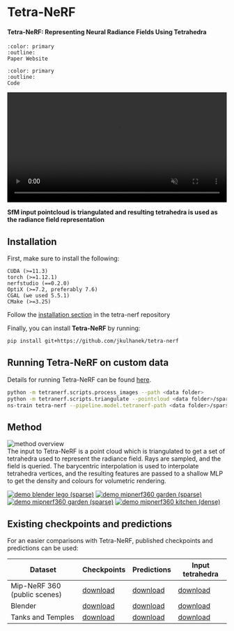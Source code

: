 # Tetra-NeRF

<h4>Tetra-NeRF: Representing Neural Radiance Fields Using Tetrahedra</h4>

```{button-link} https://jkulhanek.com/tetra-nerf
:color: primary
:outline:
Paper Website
```

```{button-link} https://github.com/jkulhanek/tetra-nerf
:color: primary
:outline:
Code
```

<video id="teaser" muted autoplay playsinline loop controls width="100%">
    <source id="mp4" src="https://jkulhanek.com/tetra-nerf/resources/intro-video.mp4" type="video/mp4">
</video>

**SfM input pointcloud is triangulated and resulting tetrahedra is used as the radiance field representation**

## Installation

First, make sure to install the following:
```
CUDA (>=11.3)
torch (>=1.12.1)
nerfstudio (==0.2.0)
OptiX (>=7.2, preferably 7.6)
CGAL (we used 5.5.1)
CMake (>=3.25)
```
Follow the [installation section](https://github.com/jkulhanek/tetra-nerf/blob/master/README.md#installation) in the tetra-nerf repository

Finally, you can install **Tetra-NeRF** by running:
```bash
pip install git+https://github.com/jkulhanek/tetra-nerf
```

## Running Tetra-NeRF on custom data
Details for running Tetra-NeRF can be found [here](https://github.com/jkulhanek/tetra-nerf).

```bash
python -m tetranerf.scripts.process_images --path <data folder>
python -m tetranerf.scripts.triangulate --pointcloud <data folder>/sparse.ply --output <data folder>/sparse.th
ns-train tetra-nerf --pipeline.model.tetranerf-path <data folder>/sparse.th minimal-parser --data <data folder>
```

## Method
![method overview](https://jkulhanek.com/tetra-nerf/resources/overview-white.svg)<br>
The input to Tetra-NeRF is a point cloud which is triangulated to get a set of tetrahedra used to represent the radiance field. Rays are sampled, and the field is queried. The barycentric interpolation is used to interpolate tetrahedra vertices, and the resulting features are passed to a shallow MLP to get the density and colours for volumetric rendering.<br>

[![demo blender lego (sparse)](https://jkulhanek.com/tetra-nerf/resources/images/blender-lego-sparse-100k-animated-cover.gif)](https://jkulhanek.com/tetra-nerf/demo.html?scene=blender-lego-sparse)
[![demo mipnerf360 garden (sparse)](https://jkulhanek.com/tetra-nerf/resources/images/360-garden-sparse-100k-animated-cover.gif)](https://jkulhanek.com/tetra-nerf/demo.html?scene=360-garden-sparse)
[![demo mipnerf360 garden (sparse)](https://jkulhanek.com/tetra-nerf/resources/images/360-bonsai-sparse-100k-animated-cover.gif)](https://jkulhanek.com/tetra-nerf/demo.html?scene=360-bonsai-sparse)
[![demo mipnerf360 kitchen (dense)](https://jkulhanek.com/tetra-nerf/resources/images/360-kitchen-dense-300k-animated-cover.gif)](https://jkulhanek.com/tetra-nerf/demo.html?scene=360-kitchen-dense)


## Existing checkpoints and predictions
For an easier comparisons with Tetra-NeRF, published checkpoints and predictions can be used:

| Dataset  | Checkpoints | Predictions | Input tetrahedra |
| -------- | ----------- | ----------- | ---------------- |
| Mip-NeRF 360 (public scenes) | [download](https://data.ciirc.cvut.cz/public/projects/2023TetraNeRF/assets/mipnerf360-public-checkpoints.tar.gz) | [download](https://data.ciirc.cvut.cz/public/projects/2023TetraNeRF/assets/mipnerf360-public-predictions.tar.gz) | [download](https://data.ciirc.cvut.cz/public/projects/2023TetraNeRF/assets/mipnerf360-public-tetrahedra.tar.gz) |
| Blender | [download](https://data.ciirc.cvut.cz/public/projects/2023TetraNeRF/assets/blender-checkpoints.tar.gz) | [download](https://data.ciirc.cvut.cz/public/projects/2023TetraNeRF/assets/blender-predictions.tar.gz) | [download](https://data.ciirc.cvut.cz/public/projects/2023TetraNeRF/assets/blender-tetrahedra.tar.gz) |
| Tanks and Temples | [download](https://data.ciirc.cvut.cz/public/projects/2023TetraNeRF/assets/nsvf-tanks-and-temples-checkpoints.tar.gz) | [download](https://data.ciirc.cvut.cz/public/projects/2023TetraNeRF/assets/nsvf-tanks-and-temples-predictions.tar.gz) | [download](https://data.ciirc.cvut.cz/public/projects/2023TetraNeRF/assets/nsvf-tanks-and-temples-tetrahedra.tar.gz) |

